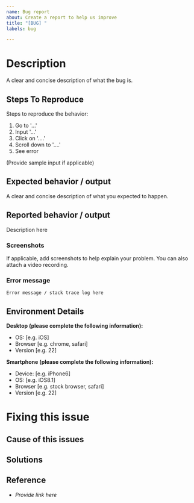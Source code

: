 ```yaml
---
name: Bug report
about: Create a report to help us improve
title: "[BUG] "
labels: bug

---
```


# Description
A clear and concise description of what the bug is.

## Steps To Reproduce
Steps to reproduce the behavior:
1. Go to '...'
2. Input '...'
3. Click on '....'
4. Scroll down to '....'
5. See error

(Provide sample input if applicable)

## Expected behavior / output
A clear and concise description of what you expected to happen.

## Reported behavior / output
Description here

### Screenshots
If applicable, add screenshots to help explain your problem. You can also attach a video recording.

### Error message
```
Error message / stack trace log here
```

## Environment Details
**Desktop (please complete the following information):**
 - OS: [e.g. iOS]
 - Browser [e.g. chrome, safari]
 - Version [e.g. 22]

**Smartphone (please complete the following information):**
 - Device: [e.g. iPhone6]
 - OS: [e.g. iOS8.1]
 - Browser [e.g. stock browser, safari]
 - Version [e.g. 22]


# Fixing this issue

## Cause of this issues

## Solutions

## Reference
- *Provide link here*